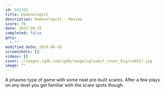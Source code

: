 ```yaml
---
id: 241332
title: Demonologist
description: Demonologist - Review
score: 70
date: 2023-10-15
completed: false
goty:
  - ""
modified_date: 2024-08-16
screenshots: []
videos: []
cover: //images.igdb.com/igdb/image/upload/t_cover_big/co6917.jpg
image: ""
---
```

A phasmo type of game with some neat pre-built scares. After a few plays on any level you get familiar with the scare spots though.